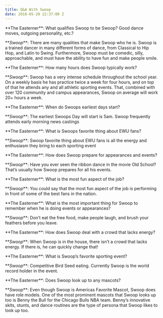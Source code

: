 ```yaml
---
title: Q&A With Swoop
date: 2018-05-20 22:37:00 Z
---
```


\*\*The Easterner\*\*: What qualifies Swoop to be Swoop? Good dance moves, outgoing personality, etc.?

\*\*_Swoop_\*\*: There are many qualities that make Swoop who he is. Swoop is a trained dancer in many different forms of dance, from Classical to Hip Hop, and Latin to Swing. Furthermore, Swoop must be comedic, silly, approachable, and must have the ability to have fun and make people smile.

\*\*The Easterner\*\*: How many hours does Swoop typically work?

\*\*_Swoop_\*\*: Swoop has a very intense schedule throughout the school year. On a weekly basis he has practice twice a week for four hours, and on top of that he attends any and all athletic sporting events. That, combined with over 120 community and campus appearances, Swoop on average will work 20\+ hours a week.

\*\*The Easterner\*\*: When do Swoops earliest days start?

\*\*_Swoop_\*\*: The earliest Swoops Day will start is 5am. Swoop frequently attends early morning news castings

\*\*The Easterner\*\*: What is Swoops favorite thing about EWU fans?

\*\*_Swoop_\*\*: Swoop favorite thing about EWU fans is all the energy and enthusiasm they bring to each sporting event

 

\*\*The Easterner\*\*: How does Swoop prepare for appearances and events?

\*\*_Swoop_\*\*: Have you ever seen the ribbon dance in the movie Old School? That’s usually how Swoop prepares for all his events.

 

\*\*The Easterner\*\*: What is the most fun aspect of the job?

\*\*_Swoop_\*\*: You could say that the most fun aspect of the job is performing in front of some of the best fans in the nation.

 

\*\*The Easterner\*\*: What is the most important thing for Swoop to remember when he is doing events or appearances?

\*\*_Swoop_\*\*: Don’t eat the free food, make people laugh, and brush your feathers before you leave.

 

\*\*The Easterner\*\*: How does Swoop deal with a crowd that lacks energy?

\*\*_Swoop_\*\*: When Swoop is in the house, there isn’t a crowd that lacks energy. If there is, he can quickly change that!

 

\*\*The Easterner\*\*: What is Swoop’s favorite sporting event?

\*\*_Swoop_\*\*: Competitive Bird Seed eating. Currently Swoop is the world record holder in the event.

 

\*\*The Easterner\*\*: Does Swoop look up to any mascots?

\*\*_Swoop_\*\*: Even though Swoop is Americas Favorite Mascot, Swoop does have role models. One of the most prominent mascots that Swoop looks up too is Benny the Bull for the Chicago Bulls NBA team. Benny’s innovative skits, stunts, and dance routines are the type of persona that Swoop likes to look up too.